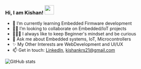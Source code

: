 ### Hi, I am Kishan! <img src="https://raw.githubusercontent.com/MartinHeinz/MartinHeinz/master/wave.gif" width="30px">
 - 🤖 I’m currently learning Embedded Firmware development
 - 🤝🏻 I’m looking to collaborate on Embedded/IoT projects
 - 👨🏻‍🚀 I always like to keep Beginner's mindset and be curious
 - 💬 Ask me about Embedded systems, IoT, Microcontrollers
 - ✨ My Other Interests are WebDevelopment and UI/UX
 - 📫 Get in touch: [LinkedIn](https://www.linkedin.com/in/kishankrs/), <kishankrs21@gmail.com>

![GitHub stats](https://github-readme-stats.vercel.app/api?username=kishankrs&count_private=true&show_icons=true&theme=highcontrast)


<!--
**kishankrs/kishankrs** is a ✨ _special_ ✨ repository because its `README.md` (this file) appears on your GitHub profile.

